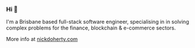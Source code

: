 ### Hi 👋

I'm a Brisbane based full-stack software engineer, specialising in in solving complex problems for the finance, blockchain & e-commerce sectors.

More info at [nickdoherty.com](https://nickdoherty.com)

